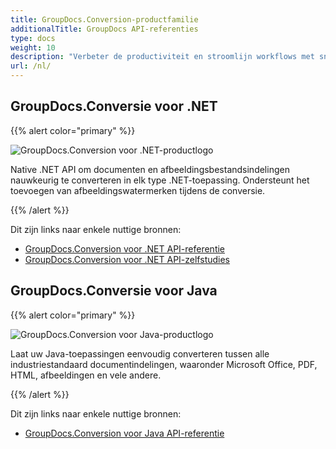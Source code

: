 ```yaml
---
title: GroupDocs.Conversion-productfamilie
additionalTitle: GroupDocs API-referenties
type: docs
weight: 10
description: "Verbeter de productiviteit en stroomlijn workflows met snelle API's voor batchconversie van documenten in elke platformonafhankelijke toepassing"
url: /nl/
---
```


## GroupDocs.Conversie voor .NET

{{% alert color="primary" %}} 

![GroupDocs.Conversion voor .NET-productlogo](../gdocs_net.png)

Native .NET API om documenten en afbeeldingsbestandsindelingen nauwkeurig te converteren in elk type .NET-toepassing. Ondersteunt het toevoegen van afbeeldingswatermerken tijdens de conversie.

{{% /alert %}} 

Dit zijn links naar enkele nuttige bronnen:

- [GroupDocs.Conversion voor .NET API-referentie](/conversion/nl/net/)
- [GroupDocs.Conversion voor .NET API-zelfstudies](/tutorials/conversion/nl/net/)


## GroupDocs.Conversie voor Java

{{% alert color="primary" %}}

![GroupDocs.Conversion voor Java-productlogo](../gdocs_java.png)

Laat uw Java-toepassingen eenvoudig converteren tussen alle industriestandaard documentindelingen, waaronder Microsoft Office, PDF, HTML, afbeeldingen en vele andere.

{{% /alert %}}

Dit zijn links naar enkele nuttige bronnen:

- [GroupDocs.Conversion voor Java API-referentie](/conversion/java/)

